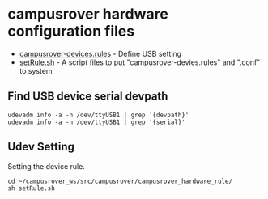 # campusrover hardware configuration files
* [campusrover-devices.rules](campusrover-devices.rules) - Define USB setting
* [setRule.sh](setRule.sh) - A script files to put "campusrover-devies.rules" and ".conf" to system

## Find USB device serial devpath
```
udevadm info -a -n /dev/ttyUSB1 | grep '{devpath}'
udevadm info -a -n /dev/ttyUSB1 | grep '{serial}'
```

## Udev Setting    
Setting the device rule. 
```
cd ~/campusrover_ws/src/campusrover/campusrover_hardware_rule/
sh setRule.sh 
```
